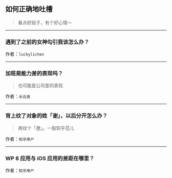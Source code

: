 ## 如何正确地吐槽

> 看点好段子，有个好心情～


 
---

### 遇到了之前的女神勾引我该怎么办？

> 


作者：`luckylichen`

---

### 加班是能力差的表现吗？

> 也可能是公司差的表现


作者：`水云逸`

---

### 背上纹了对象的姓「谢」，以后分开怎么办？

> 再纹个「邀」。一股知乎范儿


作者：`知乎用户`

---

### WP 8 应用与 iOS 应用的差距在哪里？

> 


作者：`知乎用户`
